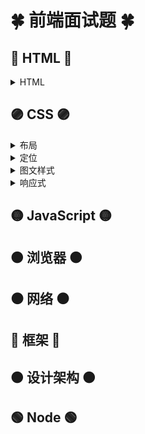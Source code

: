 # 🍀 前端面试题 🍀
## 🔴 HTML 🔴
<details>
<summary>HTML</summary>

|  频次  |  来源  | 题目  | 复习进度  |
|  ----  |  ----  | ----  | ----  |
| ⭐ | imooc | [如何理解HTML语义化？](https://github.com/festina-lente-z/front-end-web-developer-interview/blob/main/HTML%26CSS/imooc/HTML%E9%9D%A2%E8%AF%95%E9%A2%98.md) |Pending |
| ⭐️ | imooc | [默认情况下，哪些HTML标签是块级元素、哪些是内联元素？](https://github.com/festina-lente-z/front-end-web-developer-interview/blob/main/HTML%26CSS/imooc/HTML%E9%9D%A2%E8%AF%95%E9%A2%98.md) |Pending |

</details>

## 🟣 CSS 🟣
<details>
<summary>布局</summary>

|  频次  |  来源  | 题目  | 复习进度  |
|  ----  |  ----  | ----  | ----  |
|  | imooc | [盒模型的宽度如何计算](https://juejin.cn/post/7032244441884655652#heading-6) |Pending |
||imooc|[Margin纵向重叠的问题](https://juejin.cn/post/7032244441884655652#heading-9)||
|||[Margin负值的问题](https://juejin.cn/post/7032244441884655652#heading-11)||
|||||
|||||
|||||
|||||
|||||

</details>
<details>
<summary>定位</summary>

|  频次  |  来源  | 题目  | 复习进度  |
|  ----  |  ----  | ----  | ----  |
|||||
|||||
|||||
|||||
|||||
|||||
|||||

</details>
<details>
<summary>图文样式</summary>

|  频次  |  来源  | 题目  | 复习进度  |
|  ----  |  ----  | ----  | ----  |
|||||
|||||
|||||
|||||
|||||
|||||
|||||

</details>
<details>
<summary>响应式</summary>

|  频次  |  来源  | 题目  | 复习进度  |
|  ----  |  ----  | ----  | ----  |
|||||
|||||
|||||
|||||
|||||
|||||
|||||

</details>

## 🟡 JavaScript 🟡
## 🟠 浏览器 🟠
## ⚫️ 网络 ⚫️
## 🔵 框架 🔵
## 🟤 设计架构 🟤
## 🟢 Node 🟢

